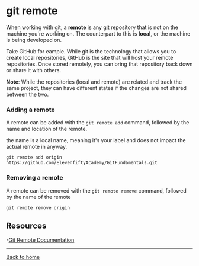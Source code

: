 # git remote

When working with git, a **remote** is any git repository that is not on the machine you're working on. The counterpart to this is **local**, or the machine is being developed on.

Take GitHub for eample.  While git is the technology that allows you to create local repositories, GitHub is the site that will host your remote repositories. Once stored remotely, you can bring that repository back down or share it with others.

**Note**: While the repositories (local and remote) are related and track the same project, they can have different states if the changes are not shared between the two. 

### Adding a remote

A remote can be added with the `git remote add` command, followed by the name and location of the remote.

the name is a local name, meaning it's your label and does not impact the actual remote in anyway.

```
git remote add origin https://github.com/ElevenfiftyAcademy/GitFundamentals.git
```

### Removing a remote

A remote can be removed with the `git remote remove` command, followed by the name of the remote

```
git remote remove origin
```

## Resources

-[Git Remote Documentation](https:git-scm.com/docs/git-remote)

---

[Back to home](../README.md)